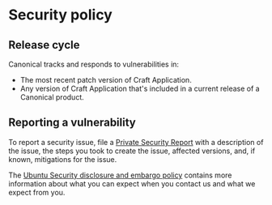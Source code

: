 # Security policy

## Release cycle

<!--
The information under this header may not be strictly accurate for all apps and libraries.
Review the wording carefully and only copy it if the support offered makes sense. If it
seems wrong, speak with Canonical Security Engineering about refining a version for
your application.
-->

Canonical tracks and responds to vulnerabilities in:

- The most recent patch version of Craft Application.
- Any version of Craft Application that's included in a current release of a Canonical
  product.

## Reporting a vulnerability

<!---
Replace the first link in this section with your repository's advisories board. See
GitHub's documentation for enabling the security advisory tab on a repository:
https://docs.github.com/en/code-security/security-advisories/working-with-repository-security-advisories/configuring-private-vulnerability-reporting-for-a-repository
-->

To report a security issue, file a [Private Security Report] with a description of the
issue, the steps you took to create the issue, affected versions, and, if known,
mitigations for the issue.

The [Ubuntu Security disclosure and embargo policy] contains more information about
what you can expect when you contact us and what we expect from you.

[Private Security Report]: https://github.com/canonical/craft-application/security/advisories/new
[Ubuntu Security disclosure and embargo policy]: https://ubuntu.com/security/disclosure-policy

